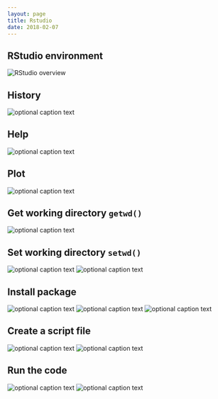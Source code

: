 ```yaml
---
layout: page
title: Rstudio
date: 2018-02-07
---
```


<!--<p class="message">
  Hey there! This page is included as an example. Feel free to customize it for your own use upon downloading. Carry on!
</p>-->


## RStudio environment
![RStudio overview](img/00_environment.png)


## History
![optional caption text](img/01_history.png)


## Help
![optional caption text](img/03_help.png)


## Plot
![optional caption text](img/04_plot.png)


## Get working directory `getwd()`
![optional caption text](img/05_getwd.png)


## Set working directory `setwd()`
![optional caption text](img/05_setwd.png)
![optional caption text](img/06_setwd_2.png)


## Install package
![optional caption text](img/07_install_package.png)
![optional caption text](img/08_install_package.png)
![optional caption text](img/09_install_package.png)


## Create a script file
![optional caption text](img/10_newFile.png)
![optional caption text](img/11_newfile.png)

## Run the code
![optional caption text](img/12_run.png)
![optional caption text](img/13_run.png)



